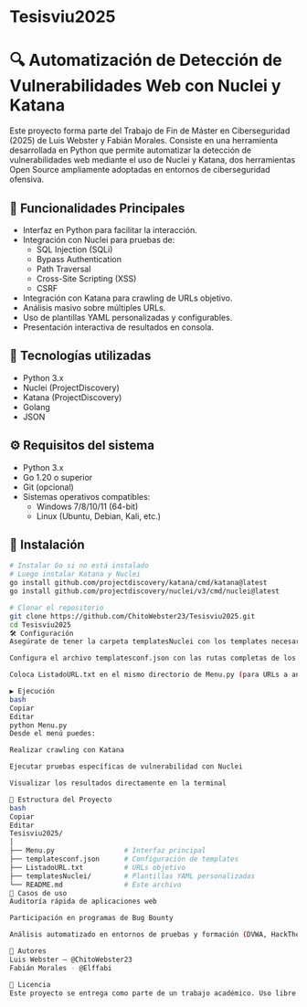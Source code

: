 # Tesisviu2025

# 🔍 Automatización de Detección de Vulnerabilidades Web con Nuclei y Katana

Este proyecto forma parte del Trabajo de Fin de Máster en Ciberseguridad (2025) de Luis Webster y Fabián Morales. Consiste en una herramienta desarrollada en Python que permite automatizar la detección de vulnerabilidades web mediante el uso de Nuclei y Katana, dos herramientas Open Source ampliamente adoptadas en entornos de ciberseguridad ofensiva.

## 📌 Funcionalidades Principales

- Interfaz en Python para facilitar la interacción.
- Integración con Nuclei para pruebas de:
  - SQL Injection (SQLi)
  - Bypass Authentication
  - Path Traversal
  - Cross-Site Scripting (XSS)
  - CSRF
- Integración con Katana para crawling de URLs objetivo.
- Análisis masivo sobre múltiples URLs.
- Uso de plantillas YAML personalizadas y configurables.
- Presentación interactiva de resultados en consola.

## 🧰 Tecnologías utilizadas

- Python 3.x
- Nuclei (ProjectDiscovery)
- Katana (ProjectDiscovery)
- Golang
- JSON

## ⚙️ Requisitos del sistema

- Python 3.x
- Go 1.20 o superior
- Git (opcional)
- Sistemas operativos compatibles:
  - Windows 7/8/10/11 (64-bit)
  - Linux (Ubuntu, Debian, Kali, etc.)

## 🚀 Instalación

```bash
# Instalar Go si no está instalado
# Luego instalar Katana y Nuclei
go install github.com/projectdiscovery/katana/cmd/katana@latest
go install github.com/projectdiscovery/nuclei/v3/cmd/nuclei@latest

# Clonar el repositorio
git clone https://github.com/ChitoWebster23/Tesisviu2025.git
cd Tesisviu2025
🛠️ Configuración
Asegúrate de tener la carpeta templatesNuclei con los templates necesarios.

Configura el archivo templatesconf.json con las rutas completas de los templates.

Coloca ListadoURL.txt en el mismo directorio de Menu.py (para URLs a analizar).

▶️ Ejecución
bash
Copiar
Editar
python Menu.py
Desde el menú puedes:

Realizar crawling con Katana

Ejecutar pruebas específicas de vulnerabilidad con Nuclei

Visualizar los resultados directamente en la terminal

📂 Estructura del Proyecto
bash
Copiar
Editar
Tesisviu2025/
│
├── Menu.py                 # Interfaz principal
├── templatesconf.json      # Configuración de templates
├── ListadoURL.txt          # URLs objetivo
├── templatesNuclei/        # Plantillas YAML personalizadas
└── README.md               # Este archivo
📖 Casos de uso
Auditoría rápida de aplicaciones web

Participación en programas de Bug Bounty

Análisis automatizado en entornos de pruebas y formación (DVWA, HackTheBox, etc.)

👥 Autores
Luis Webster – @ChitoWebster23
Fabián Morales - @Elffabi

📝 Licencia
Este proyecto se entrega como parte de un trabajo académico. Uso libre para fines educativos y de investigación. Para propósitos comerciales, contactar con los autores.
